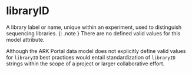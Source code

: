 # libraryID
A library label or name, unique within an experiment, used to distinguish sequencing libraries.
{: .note }
There are no defined valid values for this model attribute.

Although the ARK Portal data model does not explicitly define valid values for `libraryID` best practices would entail standardization of `libraryID` strings within the scope of a project or larger collaborative effort.
